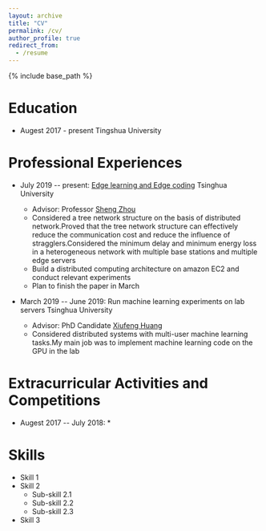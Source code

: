 ```yaml
---
layout: archive
title: "CV"
permalink: /cv/
author_profile: true
redirect_from:
  - /resume
---
```


{% include base_path %}

Education
======
* Augest 2017 - present Tingshua University 

Professional Experiences
======
* July 2019 -- present: [Edge learning and Edge coding](http://network.ee.tsinghua.edu.cn/niulab/) Tsinghua University
  * Advisor: Professor [Sheng Zhou](http://network.ee.tsinghua.edu.cn/shengzhou/)
  * Considered a tree network structure on the basis of distributed network.Proved that the tree network structure can effectively reduce the communication cost and reduce the influence of stragglers.Considered the minimum delay and minimum energy loss in a heterogeneous network with multiple base stations and multiple edge servers
  * Build a distributed computing architecture on amazon EC2 and conduct relevant experiments
  * Plan to finish the paper in March


* March 2019 -- June 2019: Run machine learning experiments on lab servers   Tsinghua University
  * Advisor: PhD Candidate [Xiufeng Huang](http://network.ee.tsinghua.edu.cn/niulab/?p=3649)
  * Considered distributed systems with multi-user machine learning tasks.My main job was to implement machine learning code on the GPU in the lab
  
Extracurricular Activities and Competitions
======
* Augest 2017 -- July 2018:
  *

Skills
======
* Skill 1
* Skill 2
  * Sub-skill 2.1
  * Sub-skill 2.2
  * Sub-skill 2.3
* Skill 3
